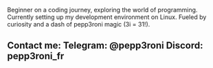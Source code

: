 Beginner on a coding journey, exploring the world of programming. 
Currently setting up my development environment on Linux. 
Fueled by curiosity and a dash of pepp3roni magic (3i = 31!).

Contact me:
Telegram: @pepp3roni
Discord: pepp3roni_fr
-------------------- 
